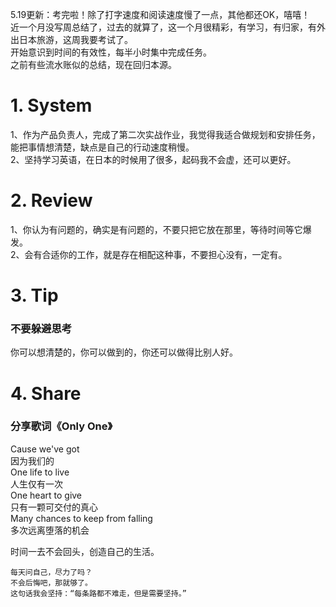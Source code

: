 5.19更新：考完啦！除了打字速度和阅读速度慢了一点，其他都还OK，嘻嘻！</br>
近一个月没写周总结了，过去的就算了，这一个月很精彩，有学习，有归家，有外出日本旅游，这周我要考试了。</br>
开始意识到时间的有效性，每半小时集中完成任务。</br>
之前有些流水账似的总结，现在回归本源。</br>
# 1. System 
1、作为产品负责人，完成了第二次实战作业，我觉得我适合做规划和安排任务，能把事情想清楚，缺点是自己的行动速度稍慢。</br>
2、坚持学习英语，在日本的时候用了很多，起码我不会虚，还可以更好。</br>

# 2. Review 
1、你认为有问题的，确实是有问题的，不要只把它放在那里，等待时间等它爆发。</br>
2、会有合适你的工作，就是存在相配这种事，不要担心没有，一定有。</br>

# 3. Tip 
### 不要躲避思考
你可以想清楚的，你可以做到的，你还可以做得比别人好。

# 4. Share 
### 分享歌词《Only One》
Cause we've got </br>
因为我们的</br>
One life to live </br>
人生仅有一次</br>
One heart to give </br>
只有一颗可交付的真心</br>
Many chances to keep from falling </br>
多次远离堕落的机会</br>

时间一去不会回头，创造自己的生活。</br>

```
每天问自己，尽力了吗？
不会后悔吧，那就够了。
这句话我会坚持：“每条路都不难走，但是需要坚持。”
```
